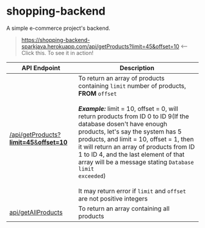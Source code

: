 # shopping-backend
A simple e-commerce project's backend.
> https://shopping-backend-sparkjava.herokuapp.com/api/getProducts?limit=45&offset=10 <-- Click this. To see it in action!

| API Endpoint | Description |
| --- | --- |
| [/api/getProducts?**limit=45**&**offset=10**](https://shopping-backend-sparkjava.herokuapp.com/api/getProducts?limit=45&offset=10) | To return an array of products containing `limit` number of products, **FROM** `offset`<br><br> __*Example:*__ limit = 10, offset = 0, will return products from ID 0 to ID 9(If the database dosen't have enough products, let's say the system has 5 products, and limit = 10, offset = 1, then it will return an array of products from ID 1 to ID 4, and the last element of that array will be a message stating <code>Database limit exceeded</code>)<br><br> It may return error if `limit` and `offset` are not positive integers |
| [api/getAllProducts](https://shopping-backend-sparkjava.herokuapp.com/api/getAllProducts) | To return an array containing all products |

